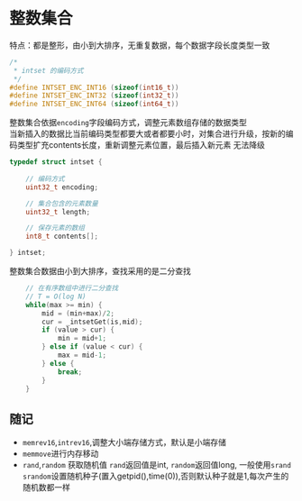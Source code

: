 # 整数集合
特点：都是整形，由小到大排序，无重复数据，每个数据字段长度类型一致
```c
/*
 * intset 的编码方式
 */
#define INTSET_ENC_INT16 (sizeof(int16_t))
#define INTSET_ENC_INT32 (sizeof(int32_t))
#define INTSET_ENC_INT64 (sizeof(int64_t))
```
整数集合依据`encoding`字段编码方式，调整元素数组存储的数据类型  
当新插入的数据比当前编码类型都要大或者都要小时，对集合进行升级，按新的编码类型扩充contents长度，重新调整元素位置，最后插入新元素 
无法降级

```c
typedef struct intset {
    
    // 编码方式
    uint32_t encoding;

    // 集合包含的元素数量
    uint32_t length;

    // 保存元素的数组
    int8_t contents[];

} intset;
```

整数集合数据由小到大排序，查找采用的是二分查找
```c
    // 在有序数组中进行二分查找
    // T = O(log N)
    while(max >= min) {
        mid = (min+max)/2;
        cur = _intsetGet(is,mid);
        if (value > cur) {
            min = mid+1;
        } else if (value < cur) {
            max = mid-1;
        } else {
            break;
        }
    }
```

## 随记
- `memrev16`,`intrev16`,调整大小端存储方式，默认是小端存储
- `memmove`进行内存移动
- `rand`,`random` 获取随机值 `rand`返回值是int, `random`返回值long, 一般使用`srand` `srandom`设置随机种子(置入getpid(),time(0)),否则默认种子就是1,每次产生的随机数都一样